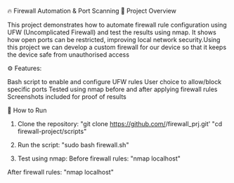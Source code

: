 🔥 Firewall Automation & Port Scanning
📌 Project Overview

This project demonstrates how to automate firewall rule configuration using UFW (Uncomplicated Firewall) and test the results using nmap.
It shows how open ports can be restricted, improving local network security.Using this project we can develop a custom firewall for our device so that it keeps the device safe from unauthorised access

⚙️ Features:

Bash script to enable and configure UFW rules
User choice to allow/block specific ports
Tested using nmap before and after applying firewall rules
Screenshots included for proof of results

🚀 How to Run


1. Clone the repository:
"git clone https://github.com/<Marc-navin>/firewall_prj.git'
"cd firewall-project/scripts"

2. Run the script:
"sudo bash firewall.sh"

3. Test using nmap:
Before firewall rules:
"nmap localhost"

After firewall rules:
"nmap localhost"
